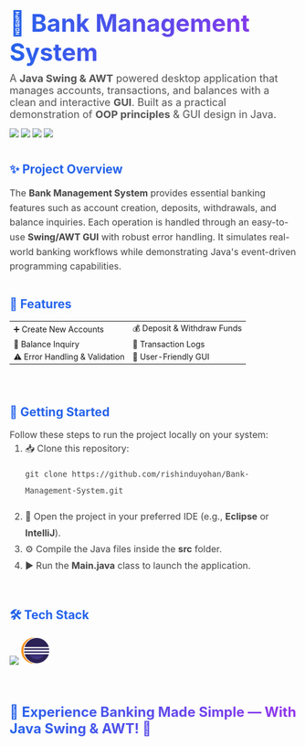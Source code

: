 <div align="left">
  <!-- Title -->
  <h1 style="font-size: 42px; background: linear-gradient(90deg,#2563eb,#9333ea); -webkit-background-clip: text; -webkit-text-fill-color: transparent; font-weight: bold; margin-bottom: 10px;">
    🏦 Bank Management System
  </h1>
  <p style="font-size: 18px; color: #555; max-width:700px; margin:auto;">
    A <b>Java Swing & AWT</b> powered desktop application that manages accounts, transactions, and balances 
    with a clean and interactive <b>GUI</b>.  
    Built as a practical demonstration of <b>OOP principles</b> & GUI design in Java.  
  </p>

  <!-- Badges -->
  <p>
    <img src="https://img.shields.io/badge/Language-Java-red?style=for-the-badge&logo=java" />
    <img src="https://img.shields.io/badge/Framework-Swing%20%26%20AWT-blue?style=for-the-badge" />
    <img src="https://img.shields.io/badge/OOP-Design-green?style=for-the-badge" />
    <img src="https://img.shields.io/badge/Desktop_App-Full_Functionality-lightgrey?style=for-the-badge" />
  </p>
  <!-- Project Overview -->
  <h2 style="color:#2563eb; margin-top:40px;">✨ Project Overview</h2>
  <p style="max-width:700px; margin:auto; font-size:16px; color:#444; line-height:1.6;">
    The <b>Bank Management System</b> provides essential banking features such as account creation, 
    deposits, withdrawals, and balance inquiries.  
    Each operation is handled through an easy-to-use <b>Swing/AWT GUI</b> with robust error handling.  
    It simulates real-world banking workflows while demonstrating Java's event-driven programming capabilities.
  </p>

  <!-- Features -->
  <h2 style="color:#2563eb; margin-top:40px;">🚀 Features</h2>
  <table>
    <tr>
      <td>➕ Create New Accounts</td>
      <td>💰 Deposit & Withdraw Funds</td>
    </tr>
    <tr>
      <td>🔎 Balance Inquiry</td>
      <td>📝 Transaction Logs</td>
    </tr>
    <tr>
      <td>⚠️ Error Handling & Validation</td>
      <td>🎨 User-Friendly GUI</td>
    </tr>
  </table>
  <br>
   <!-- Getting Started -->
  <h2 style="color:#2563eb; margin-top:40px;">📂 Getting Started</h2>
  <p style="max-width:700px; margin:auto; font-size:16px; color:#444;">
    Follow these steps to run the project locally on your system:
  </p>

  <ol style="text-align:left; max-width:700px; margin:auto; font-size:16px; color:#444; line-height:1.8;">
    <li>📥 Clone this repository:
      <pre><code>git clone https://github.com/rishinduyohan/Bank-Management-System.git</code></pre>
    </li>
    <li>📂 Open the project in your preferred IDE (e.g., <b>Eclipse</b> or <b>IntelliJ</b>).</li>
    <li>⚙️ Compile the Java files inside the <b>src</b> folder.</li>
    <li>▶️ Run the <b>Main.java</b> class to launch the application.</li>
  </ol>
  <br>
  <!-- Tech Stack -->
  <h2 style="color:#2563eb; margin-top:40px;">🛠️ Tech Stack</h2>
  <p>
    <img src="https://skillicons.dev/icons?i=java" height="50"/>
    <img src="https://raw.githubusercontent.com/devicons/devicon/master/icons/eclipse/eclipse-original.svg" height="50" alt="Eclipse IDE"/>
  </p>
  <!-- Call to Action -->
  <br>
  <h2 style="font-size: 24px; background: linear-gradient(90deg,#2563eb,#9333ea); -webkit-background-clip: text; -webkit-text-fill-color: transparent;">
    🌟 Experience Banking Made Simple — With Java Swing & AWT! 🌟
  </h2>
</div>
